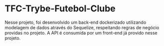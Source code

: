 # TFC-Trybe-Futebol-Clube
Nesse projeto, foi desenvolvido um back-end dockerizado utilizando modelagem de dados através do Sequelize, respeitando regras de negócio providas no projeto. A API é consumida por um front-end já provido nesse projeto.
